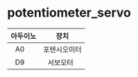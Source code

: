 # potentiometer_servo

|아두이노 | 장치 |
| :-------: | :------: |
| A0      | 포텐시오미터 |
| D9      | 서보모터   | 
